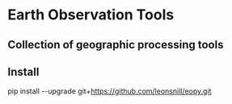 # Earth Observation Tools
## Collection of geographic processing tools

## Install
pip install --upgrade git+https://github.com/leonsnill/eopy.git

